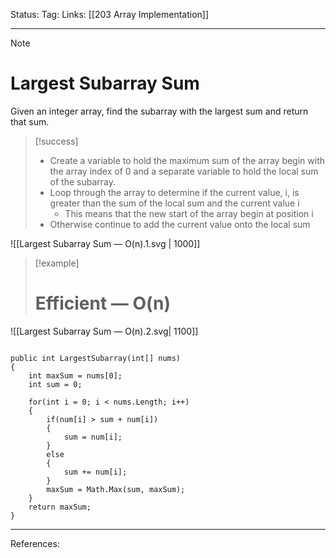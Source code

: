 Status: 
Tag:
Links: [[203 Array Implementation]]

---
> [!note] 
>  # Largest Subarray Sum

Given an integer array, find the subarray with the largest sum and return that sum.

> [!success] 
> - Create a variable to hold the maximum sum of the array begin with the array index of 0 and a separate variable to hold the local sum of the subarray.
>  - Loop through the array to determine if the current value, i, is greater than the sum of the local sum and the current value i
>      - This means that the new start of the array begin at position i
>  - Otherwise continue to add the current value onto the local sum
>  


![[Largest Subarray Sum — O(n).1.svg | 1000]]

> [!example] 
> # Efficient — O(n) 

![[Largest Subarray Sum — O(n).2.svg| 1100]]

``` run-csharp

public int LargestSubarray(int[] nums) 
{
	int maxSum = nums[0];
	int sum = 0;

	for(int i = 0; i < nums.Length; i++)
	{
		if(num[i] > sum + num[i])
		{
			sum = num[i];
		} 
		else 
		{
			sum += num[i];
		}
		maxSum = Math.Max(sum, maxSum);
	}
	return maxSum;
}

```

---
References: